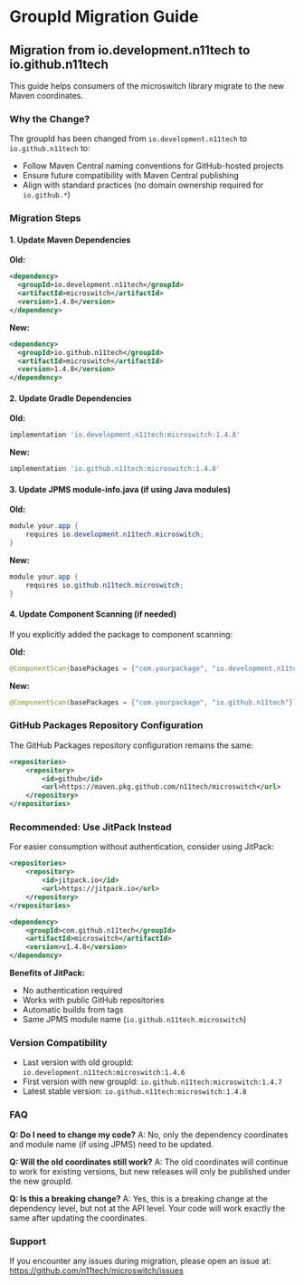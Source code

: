 # GroupId Migration Guide

## Migration from io.development.n11tech to io.github.n11tech

This guide helps consumers of the microswitch library migrate to the new Maven coordinates.

### Why the Change?

The groupId has been changed from `io.development.n11tech` to `io.github.n11tech` to:
- Follow Maven Central naming conventions for GitHub-hosted projects
- Ensure future compatibility with Maven Central publishing
- Align with standard practices (no domain ownership required for `io.github.*`)

### Migration Steps

#### 1. Update Maven Dependencies

**Old:**
```xml
<dependency>
  <groupId>io.development.n11tech</groupId>
  <artifactId>microswitch</artifactId>
  <version>1.4.8</version>
</dependency>
```

**New:**
```xml
<dependency>
  <groupId>io.github.n11tech</groupId>
  <artifactId>microswitch</artifactId>
  <version>1.4.8</version>
</dependency>
```

#### 2. Update Gradle Dependencies

**Old:**
```gradle
implementation 'io.development.n11tech:microswitch:1.4.8'
```

**New:**
```gradle
implementation 'io.github.n11tech:microswitch:1.4.8'
```

#### 3. Update JPMS module-info.java (if using Java modules)

**Old:**
```java
module your.app {
    requires io.development.n11tech.microswitch;
}
```

**New:**
```java
module your.app {
    requires io.github.n11tech.microswitch;
}
```

#### 4. Update Component Scanning (if needed)

If you explicitly added the package to component scanning:

**Old:**
```java
@ComponentScan(basePackages = {"com.yourpackage", "io.development.n11tech"})
```

**New:**
```java
@ComponentScan(basePackages = {"com.yourpackage", "io.github.n11tech"})
```

### GitHub Packages Repository Configuration

The GitHub Packages repository configuration remains the same:

```xml
<repositories>
    <repository>
        <id>github</id>
        <url>https://maven.pkg.github.com/n11tech/microswitch</url>
    </repository>
</repositories>
```

### Recommended: Use JitPack Instead

For easier consumption without authentication, consider using JitPack:

```xml
<repositories>
    <repository>
        <id>jitpack.io</id>
        <url>https://jitpack.io</url>
    </repository>
</repositories>

<dependency>
    <groupId>com.github.n11tech</groupId>
    <artifactId>microswitch</artifactId>
    <version>v1.4.8</version>
</dependency>
```

**Benefits of JitPack:**
- No authentication required
- Works with public GitHub repositories
- Automatic builds from tags
- Same JPMS module name (`io.github.n11tech.microswitch`)

### Version Compatibility

- Last version with old groupId: `io.development.n11tech:microswitch:1.4.6`
- First version with new groupId: `io.github.n11tech:microswitch:1.4.7`
- Latest stable version: `io.github.n11tech:microswitch:1.4.8`

### FAQ

**Q: Do I need to change my code?**
A: No, only the dependency coordinates and module name (if using JPMS) need to be updated.

**Q: Will the old coordinates still work?**
A: The old coordinates will continue to work for existing versions, but new releases will only be published under the new groupId.

**Q: Is this a breaking change?**
A: Yes, this is a breaking change at the dependency level, but not at the API level. Your code will work exactly the same after updating the coordinates.

### Support

If you encounter any issues during migration, please open an issue at:
https://github.com/n11tech/microswitch/issues
